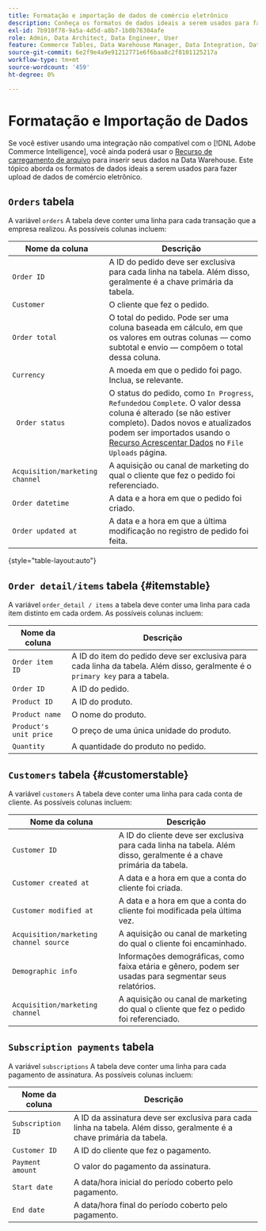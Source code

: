 ```yaml
---
title: Formatação e importação de dados de comércio eletrônico
description: Conheça os formatos de dados ideais a serem usados para fazer upload de dados de comércio eletrônico.
exl-id: 7b910f78-9a5a-4d5d-a8b7-1b0b76304afe
role: Admin, Data Architect, Data Engineer, User
feature: Commerce Tables, Data Warehouse Manager, Data Integration, Data Import/Export
source-git-commit: 6e2f9e4a9e91212771e6f6baa8c2f8101125217a
workflow-type: tm+mt
source-wordcount: '459'
ht-degree: 0%

---
```


# Formatação e Importação de Dados

Se você estiver usando uma integração não compatível com o [!DNL Adobe Commerce Intelligence], você ainda poderá usar o [Recurso de carregamento de arquivo](using-file-uploader.md) para inserir seus dados na Data Warehouse. Este tópico aborda os formatos de dados ideais a serem usados para fazer upload de dados de comércio eletrônico.

## `Orders` tabela

A variável `orders` A tabela deve conter uma linha para cada transação que a empresa realizou. As possíveis colunas incluem:

| Nome da coluna | Descrição |
|----|----|
| `Order ID` | A ID do pedido deve ser exclusiva para cada linha na tabela. Além disso, geralmente é a chave primária da tabela. |
| `Customer` | O cliente que fez o pedido. |
| `Order total` | O total do pedido. Pode ser uma coluna baseada em cálculo, em que os valores em outras colunas — como subtotal e envio — compõem o total dessa coluna. |
| `Currency` | A moeda em que o pedido foi pago. Inclua, se relevante. |
| ` Order status` | O status do pedido, como `In Progress`, `Refunded`ou `Complete`. O valor dessa coluna é alterado (se não estiver completo). Dados novos e atualizados podem ser importados usando o [Recurso Acrescentar Dados](../../../data-analyst/importing-data/connecting-data/using-file-uploader.md) no `File Uploads` página. |
| `Acquisition/marketing channel` | A aquisição ou canal de marketing do qual o cliente que fez o pedido foi referenciado. |
| `Order datetime` | A data e a hora em que o pedido foi criado. |
| `Order updated at` | A data e a hora em que a última modificação no registro de pedido foi feita. |

{style="table-layout:auto"}

## `Order detail/items` tabela {#itemstable}

A variável `order_detail / items` a tabela deve conter uma linha para cada item distinto em cada ordem. As possíveis colunas incluem:

| Nome da coluna | Descrição |
|----|----|
| `Order item ID` | A ID do item do pedido deve ser exclusiva para cada linha da tabela. Além disso, geralmente é o `primary key` para a tabela. |
| `Order ID` | A ID do pedido. |
| `Product ID` | A ID do produto. |
| `Product name` | O nome do produto. |
| `Product's unit price` | O preço de uma única unidade do produto. |
| `Quantity` | A quantidade do produto no pedido. |

## `Customers` tabela {#customerstable}

A variável `customers` A tabela deve conter uma linha para cada conta de cliente. As possíveis colunas incluem:

| Nome da coluna | Descrição |
|----|----|
| `Customer ID` | A ID do cliente deve ser exclusiva para cada linha na tabela. Além disso, geralmente é a chave primária da tabela. |
| `Customer created at` | A data e a hora em que a conta do cliente foi criada. |
| `Customer modified at` | A data e a hora em que a conta do cliente foi modificada pela última vez. |
| `Acquisition/marketing channel source` | A aquisição ou canal de marketing do qual o cliente foi encaminhado. |
| `Demographic info` | Informações demográficas, como faixa etária e gênero, podem ser usadas para segmentar seus relatórios. |
| `Acquisition/marketing channel` | A aquisição ou canal de marketing do qual o cliente que fez o pedido foi referenciado. |

## `Subscription payments` tabela

A variável `subscriptions` A tabela deve conter uma linha para cada pagamento de assinatura. As possíveis colunas incluem:

| Nome da coluna | Descrição |
|----|----|
| `Subscription ID` | A ID da assinatura deve ser exclusiva para cada linha na tabela. Além disso, geralmente é a chave primária da tabela. |
| `Customer ID` | A ID do cliente que fez o pagamento. |
| `Payment amount` | O valor do pagamento da assinatura. |
| `Start date` | A data/hora inicial do período coberto pelo pagamento. |
| `End date` | A data/hora final do período coberto pelo pagamento. |
